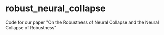 # robust_neural_collapse
Code for our paper "On the Robustness of Neural Collapse and the Neural Collapse of Robustness"
